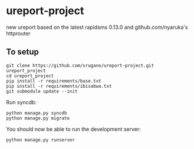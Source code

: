 ureport-project
===============

new ureport based on the latest rapidsms 0.13.0 and github.com/nyaruka's httprouter

To setup
--------

    git clone https://github.com/srugano/ureport-project.git ureport_project
    cd ureport_project
    pip install -r requirements/base.txt
    pip install -r requirements/ibisabwa.txt
    git submodule update --init

Run syncdb:

    python manage.py syncdb
    python manage.py migrate

You should now be able to run the development server:

    python manage.py runserver

